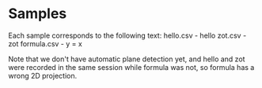 # Samples
Each sample corresponds to the following text:
hello.csv - hello
zot.csv - zot
formula.csv - y = x

Note that we don't have automatic plane detection yet, and
hello and zot were recorded in the same session while formula was not,
so formula has a wrong 2D projection.

